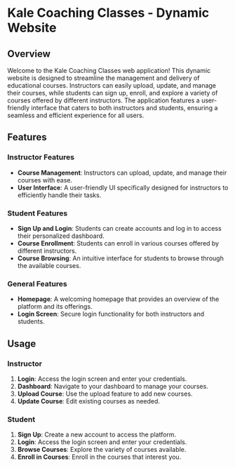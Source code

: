 # Kale Coaching Classes - Dynamic Website

## Overview

Welcome to the Kale Coaching Classes web application! This dynamic website is designed to streamline the management and delivery of educational courses. Instructors can easily upload, update, and manage their courses, while students can sign up, enroll, and explore a variety of courses offered by different instructors. The application features a user-friendly interface that caters to both instructors and students, ensuring a seamless and efficient experience for all users.

## Features

### Instructor Features
- **Course Management**: Instructors can upload, update, and manage their courses with ease.
- **User Interface**: A user-friendly UI specifically designed for instructors to efficiently handle their tasks.

### Student Features
- **Sign Up and Login**: Students can create accounts and log in to access their personalized dashboard.
- **Course Enrollment**: Students can enroll in various courses offered by different instructors.
- **Course Browsing**: An intuitive interface for students to browse through the available courses.

### General Features
- **Homepage**: A welcoming homepage that provides an overview of the platform and its offerings.
- **Login Screen**: Secure login functionality for both instructors and students.

## Usage

### Instructor
1. **Login**: Access the login screen and enter your credentials.
2. **Dashboard**: Navigate to your dashboard to manage your courses.
3. **Upload Course**: Use the upload feature to add new courses.
4. **Update Course**: Edit existing courses as needed.

### Student
1. **Sign Up**: Create a new account to access the platform.
2. **Login**: Access the login screen and enter your credentials.
3. **Browse Courses**: Explore the variety of courses available.
4. **Enroll in Courses**: Enroll in the courses that interest you.

